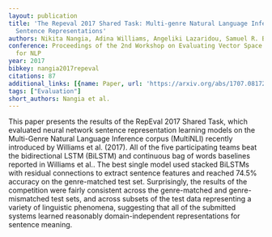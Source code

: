 ```yaml
---
layout: publication
title: 'The Repeval 2017 Shared Task: Multi-genre Natural Language Inference With
  Sentence Representations'
authors: Nikita Nangia, Adina Williams, Angeliki Lazaridou, Samuel R. Bowman
conference: Proceedings of the 2nd Workshop on Evaluating Vector Space Representations
  for NLP
year: 2017
bibkey: nangia2017repeval
citations: 87
additional_links: [{name: Paper, url: 'https://arxiv.org/abs/1707.08172'}]
tags: ["Evaluation"]
short_authors: Nangia et al.
---
```

This paper presents the results of the RepEval 2017 Shared Task, which
evaluated neural network sentence representation learning models on the
Multi-Genre Natural Language Inference corpus (MultiNLI) recently introduced by
Williams et al. (2017). All of the five participating teams beat the
bidirectional LSTM (BiLSTM) and continuous bag of words baselines reported in
Williams et al.. The best single model used stacked BiLSTMs with residual
connections to extract sentence features and reached 74.5% accuracy on the
genre-matched test set. Surprisingly, the results of the competition were
fairly consistent across the genre-matched and genre-mismatched test sets, and
across subsets of the test data representing a variety of linguistic phenomena,
suggesting that all of the submitted systems learned reasonably
domain-independent representations for sentence meaning.